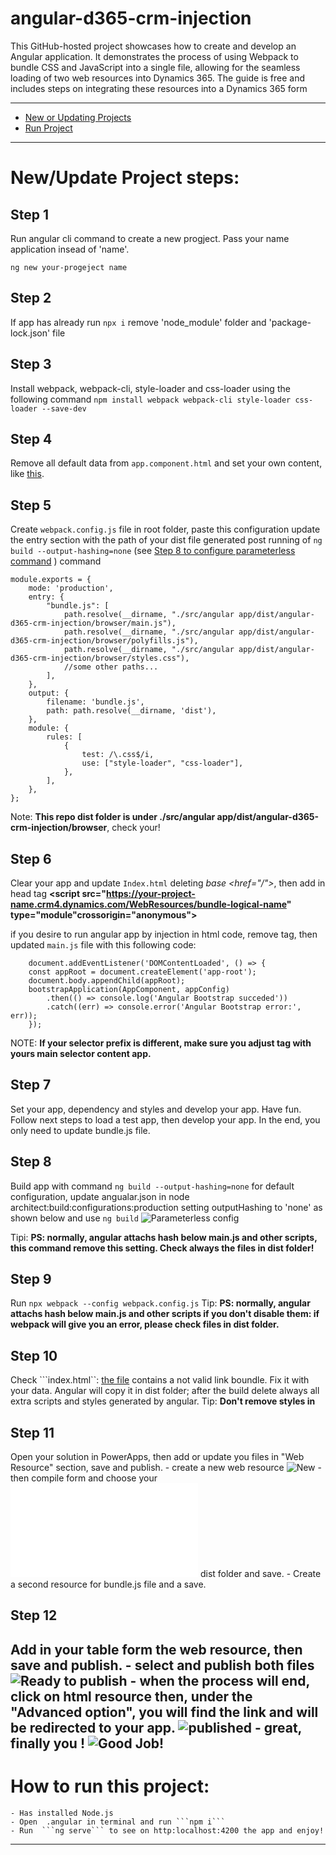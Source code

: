 # angular-d365-crm-injection
This GitHub-hosted project showcases how to create and develop an Angular application. It demonstrates the process of using Webpack to bundle CSS and JavaScript into a single file, allowing for the seamless loading of two web resources into Dynamics 365. The guide is free and includes steps on integrating these resources into a Dynamics 365 form

---

- [New or Updating Projects](#newupdate-project-steps)
- [Run Project](#how-to-run-this-project)

---

# New/Update Project steps:

## Step 1
Run angular cli command to create a new progject. Pass your name application insead of 'name'.
```
ng new your-progeject name
```
## Step 2
If app has already run ```npx i``` remove 'node_module' folder and 'package-lock.json' file

## Step 3
Install webpack, webpack-cli, style-loader and css-loader using the following command ```npm install webpack webpack-cli style-loader css-loader --save-dev```

## Step 4
Remove all default data from ```app.component.html``` and set your own content, like [this](./src/angular%20app/src/app/app.component.html).

## Step 5 
Create ```webpack.config.js``` file in root folder, paste this configuration update the entry section with the path of your dist file generated post running of ```ng build --output-hashing=none``` (see [Step 8 to configure parameterless command](#step-8) ) command

	module.exports = {
		mode: 'production',
		entry: {
			"bundle.js": [
				path.resolve(__dirname, "./src/angular app/dist/angular-d365-crm-injection/browser/main.js"),
				path.resolve(__dirname, "./src/angular app/dist/angular-d365-crm-injection/browser/polyfills.js"),
				path.resolve(__dirname, "./src/angular app/dist/angular-d365-crm-injection/browser/styles.css"),
				//some other paths...
			],
		},
		output: {
			filename: 'bundle.js',
			path: path.resolve(__dirname, 'dist'),
		},
		module: {
			rules: [
				{
					test: /\.css$/i,
					use: ["style-loader", "css-loader"],
				},
			],
		},
	};
Note: **This repo dist folder is under ./src/angular app/dist/angular-d365-crm-injection/browser**, check your!

## Step 6
Clear your app and update ```Index.html``` deleting *base <href="/">*, then add in head tag **<script src="https://your-project-name.crm4.dynamics.com/WebResources/bundle-logical-name" type="module"crossorigin="anonymous"></script>**

if you desire to run angular app by injection in html code, remove **<app-root></app-root>** tag, then updated ```main.js``` file with this following code:
			 
		document.addEventListener('DOMContentLoaded', () => {			  
		const appRoot = document.createElement('app-root');
		document.body.appendChild(appRoot);
		bootstrapApplication(AppComponent, appConfig)
			.then(() => console.log('Angular Bootstrap succeded'))
			.catch((err) => console.error('Angular Bootstrap error:', err));
		});
			 
NOTE: **If your selector prefix is different, make sure you adjust <app-root/> tag with yours main selector content app.**	

## Step 7 
Set your app, dependency and styles and develop your app.
Have fun. Follow next steps to load a test app, then develop your app. In the end, you only need to update bundle.js file. 

## Step 8
Build app with command  ```ng build --output-hashing=none``` for default configuration, 
update angualar.json in node architect:build:configurations:production setting outputHashing to 'none' as shown below and use   ```ng build```
![Parameterless config](./img/step8.png) 

Tipi: **PS: normally, angular attachs hash below main.js and other scripts, this command remove this setting. Check always the files in dist folder!**

## Step 9
Run ```npx webpack --config webpack.config.js```
Tip: **PS: normally, angular attachs hash below main.js and other scripts if you don't disable them: if webpack will give you an error, please check files in dist folder.**

## Step 10
Check ```index.html``: [the file](./src/angular%20app/src/index.html) contains a not valid link boundle. Fix it with your data. Angular will copy it in dist folder; after the build delete always all extra scripts and styles generated by angular.
Tip: **Don't remove styles in <style>[...]</style>**

## Step 11
Open your solution in PowerApps, then add or update you files in "Web Resource" section, save and publish.
	- create a new web resource 
	![New](./img/step11_new.png)
	- then compile form and choose your ![angular prod file](./src/angular%20app/dist/angular-d365-crm-injection/browser/index.html) dist folder and save.
	- Create a second resource for bundle.js file and a save.
	

## Step 12
Add in your table form the web resource, then save and publish.
	- select and publish both files
	![Ready to publish](./img/step12_select_publish.png)
	- when the process will end, click on html resource then, under the "Advanced option", you will find the link and will be redirected to your app.
	![published](/img/step12.png)
	- great, finally you !
	![Good Job!](/img/step12_check.png)
---

# How to run this project:
	- Has installed Node.js
	- Open  .angular in terminal and run ```npm i```	
	- Run  ```ng serve``` to see on http:localhost:4200 the app and enjoy!

---